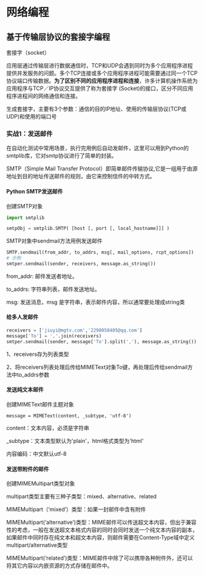 # 网络编程

## 基于传输层协议的套接字编程

套接字（socket）

应用层通过传输层进行数据通信时，TCP和UDP会遇到同时为多个应用程序进程提供并发服务的问题。多个TCP连接或多个应用程序进程可能需要通过同一个TCP协议端口传输数据。**为了区别不同的应用程序进程和连接**，许多计算机操作系统为应用程序与TCP／IP协议交互提供了称为套接字 (Socket)的接口，区分不同应用程序进程间的网络通信和连接。

生成套接字，主要有3个参数：通信的目的IP地址、使用的传输层协议(TCP或UDP)和使用的端口号

### **实战1：发送邮件**

在自动化测试中常用场景，执行完用例后自动发邮件，这里可以用到Python的smtplib库，它对smtp协议进行了简单的封装。

SMTP（Simple Mail Transfer Protocol）即简单邮件传输协议,它是一组用于由源地址到目的地址传送邮件的规则，由它来控制信件的中转方式。

#### Python SMTP发送邮件

创建SMTP对象

```python
import smtplib

smtpObj = smtplib.SMTP( [host [, port [, local_hostname]]] )
```

SMTP对象中sendmail方法用例发送邮件

```python
SMTP.sendmail(from_addr, to_addrs, msg[, mail_options, rcpt_options])
# 示例
smtper.sendmail(sender, receivers, message.as_string())
```

from_addr: 邮件发送者地址。

to_addrs: 字符串列表，邮件发送地址。

msg: 发送消息，msg 是字符串，表示邮件内容，所以通常要处理成string类



#### 给多人发邮件

```python
receivers = ['jiuyi@mgtv.com','2298058405@qq.com']
message['To'] = ','.join(receivers)
smtper.sendmail(sender, message['To'].split(','), message.as_string())
```

1、receivers存为列表类型

2、将receivers列表处理后传给MIMEText对象To键，再处理后传给sendmail方法中to_addrs参数

#### 发送纯文本邮件

创建MIMEText邮件主题对象

```
message = MIMEText(content, _subtype, 'utf-8')
```

content：文本内容，必须是字符串

_subtype：文本类型默认为'plain'，html格式类型为'html'

内容编码：中文默认utf-8

#### 发送带附件的邮件

创建MIMEMultipart类型对象

multipart类型主要有三种子类型：mixed、alternative、related

MIMEMultipart（‘mixed’）类型：如果一封邮件中含有附件

MIMEMultipart(‘alternative’)类型：MIME邮件可以传送超文本内容，但出于兼容性的考虑，一般在发送超文本格式内容的同时会同时发送一个纯文本内容的副本，如果邮件中同时存在纯文本和超文本内容，则邮件需要在Content-Type域中定义multipart/alternative类型

MIMEMultipart(‘related’)类型：MIME邮件中除了可以携带各种附件外，还可以将其它内容以内嵌资源的方式存储在邮件中。